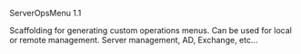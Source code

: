 ServerOpsMenu 1.1

Scaffolding for generating custom operations menus. Can be used for local or remote management.
Server management, AD, Exchange, etc...
